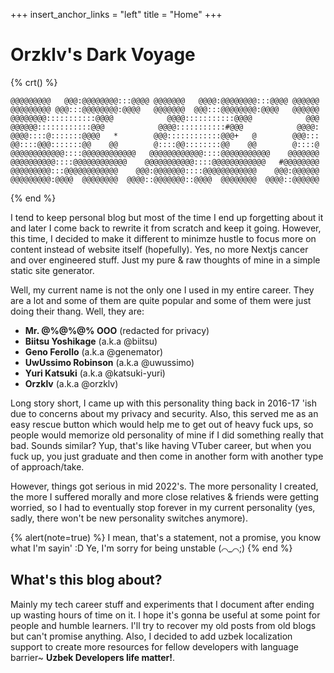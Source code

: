 +++
insert_anchor_links = "left"
title = "Home"
+++

# Orzklv's Dark Voyage

{% crt() %}

```
@@@@@@@@@   @@@:@@@@@@@@:::@@@@ @@@@@@@   @@@@:@@@@@@@@:::@@@@ @@@@@@
@@@@@@@@@ @@@:::@@@@@@@@:@@@@   @@@@@@@  @@@:::@@@@@@@@:@@@@   @@@@@@
@@@@@@@@:::::::::::@@@@            @@@@:::::::::::@@@@            @@@
@@@@@@::::::::::::@@@            @@@@:::::::::::#@@@            @@@@:
@@@@::::@:::::::@@@@   *        @@@::::::::::::@@@+   @        @@@:::
@@::::@@@:::::::@@    @@        @::::@@::::::::@@    @@        @::::@
@@@@@@@@@@@@::::@@@@@@@@@@@@   @@@@@@@@@@@@::::@@@@@@@@@@@    @@@@@@@
@@@@@@@@@@::::@@@@@@@@@@@@    @@@@@@@@@@@::::@@@@@@@@@@@@   #@@@@@@@@
@@@@@@@@@:::@@@@@@@@@@@@    @@@:@@@@@@@::::@@@@@@@@@@@@    @@@:@@@@@@
@@@@@@@@@:@@@@  @@@@@@@@  @@@@::@@@@@@@::@@@@  @@@@@@@@  @@@@::@@@@@@
```

{% end %}

I tend to keep personal blog but most of the time I end up forgetting about it and later I come back to rewrite it from scratch and keep it going. However, this time, I decided to make it different to minimze hustle to focus more on content instead of website itself (hopefully). Yes, no more Nextjs cancer and over engineered stuff. Just my pure & raw thoughts of mine in a simple static site generator.

Well, my current name is not the only one I used in my entire career. They are a lot and some of them are quite popular and some of them were just doing their thang. Well, they are:

- **Mr. @%@%@% OOO** (redacted for privacy)
- **Biitsu Yoshikage** (a.k.a @biitsu)
- **Geno Ferollo** (a.k.a @genemator)
- **UwUssimo Robinson** (a.k.a @uwussimo)
- **Yuri Katsuki** (a.k.a @katsuki-yuri)
- **Orzklv** (a.k.a @orzklv)

Long story short, I came up with this personality thing back in 2016-17 'ish due to concerns about my privacy and security. Also, this served me as an easy rescue button which would help me to get out of heavy fuck ups, so people would memorize old personality of mine if I did something really that bad. Sounds similar? Yup, that's like having VTuber career, but when you fuck up, you just graduate and then come in another form with another type of approach/take.

However, things got serious in mid 2022's. The more personality I created, the more I suffered morally and more close relatives & friends were getting worried, so I had to eventually stop forever in my current personality (yes, sadly, there won't be new personality switches anymore).

{% alert(note=true) %}
I mean, that's a statement, not a promise, you know what I'm sayin' :D Ye, I'm sorry for being unstable (⌒_⌒;)
{% end %}

## What's this blog about?

Mainly my tech career stuff and experiments that I document after ending up wasting hours of time on it. I hope it's gonna be useful at some point for people and humble learners. I'll try to recover my old posts from old blogs but can't promise anything. Also, I decided to add uzbek localization support to create more resources for fellow developers with language barrier~ **Uzbek Developers life matter!**.
